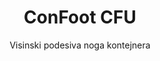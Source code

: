 ---
title: "ConFoot CFU"
subtitle: "Visinski podesiva noga kontejnera"
mainImage: "/images/products/confoot-leg-cfu-main.jpg"
gallery:
  - "/images/products/confoot-leg-cfu-1.jpg"
  - "/images/products/confoot-leg-cfu-2.jpg"
  - "/images/products/confoot-leg-cfu-3.jpg"
shortDescription: "ConFoot CFU je visinski podesiva noga kontejnera koja vam omogućuje podešavanje visine kontejnera od razine tla do 1,5 metara, bez dodatne opreme potrebne za rukovanje kontejnerom."
technicalDescription: "ConFoot CFU je izrađen od visokokvalitetnog čelika i opremljen je našim patentiranim mehanizmom zaključavanja za sigurno pričvršćivanje na kutne odljeve kontejnera. Omogućuje fleksibilnu upotrebu kontejnera u različitim okruženjima i za razne svrhe."
videoID: "HDhFIRA-oZU"
specifications:
  - name: "Težina"
    value: "46 kg kad je sastavljen (težina pojedinačnih dijelova ispod 25 kg)"
  - name: "Nosivost"
    value: "20 tona"
  - name: "Raspon podešavanja"
    value: "0–1,500 mm"
  - name: "Materijal"
    value: "Visokokvalitetni čelik"
price: "6.300 EUR"
priceVAT: "7.623 EUR"
pricingNotes: "Dostupni popusti na količinu. Kontaktirajte nas za prilagođene ponude."
buyLink: "/contact"
howToUse: |
  1. Postavite CFU ispod kuta kontejnera
  2. Aktivirajte mehanizam zaključavanja
  3. Podesite visinu po potrebi (od razine tla do preko metra)
  4. Provjerite sigurno pričvršćivanje
  5. Ponovite za sve potrebne kutove
benefits:
  - title: "Nema potrebe za dodatnom opremom"
    description: "Potpuno rukovanje kontejnerom samo pomoću CFU nogu, eliminirajući potrebu za teškom opremom"
  - title: "Podesiva visina"
    description: "Jednostavno podesite visinu kontejnera od razine tla do preko metra (0-1,500 mm)"
  - title: "Upravljiva težina"
    description: "Sastoji se od nekoliko dijelova, s težinom pojedinačnog dijela ispod 25 kg, što olakšava rukovanje"
  - title: "Svestrane primjene"
    description: "Prikladna za različite industrije, uključujući transportna poduzeća, obrambene snage, proizvodne pogone, maloprodajne lance, luke i humanitarnu pomoć"
  - title: "Fleksibilna upotreba"
    description: "Omogućuje fleksibilnu upotrebu kontejnera u različitim okruženjima i za razne svrhe"
  - title: "Poboljšani tijek rada"
    description: "Pojednostavljuje procese rukovanja kontejnerima, poboljšavajući operativnu učinkovitost"
articleContent: |
  ## Što je ConFoot CFU?

  ConFoot CFU je rješenje s visinski podesivom nogom kontejnera osmišljeno kako bi pružilo maksimalnu svestranost i fleksibilnost u rukovanju kontejnerima. Ovaj inovativni sustav omogućuje podešavanje visine kontejnera od razine tla do preko metra (0–1,500 mm), bez potrebe za dodatnom opremom za rukovanje kontejnerima. CFU model se izdvaja svojom sposobnošću rada sa standardnim transportnim kontejnerima u različitim okruženjima i za razne svrhe, čineći ga idealnim izborom za tvrtke u više industrijskih sektora.

  ## Kako funkcionira

  ConFoot CFU se direktno pričvršćuje na kutne odljeve kontejnera, pružajući stabilnu podlogu za utovar, istovar i privremeno skladištenje. Njegov podesivi dizajn osigurava fleksibilnost pri pozicioniranju kontejnera na optimalnu visinu prema vašim specifičnim potrebama. Sustav se sastoji od nekoliko dijelova, gdje težina pojedinačnog dijela iznosi manje od 25 kg, što olakšava rukovanje operatorima, dok ukupna težina noge kad je sastavljena iznosi 46 kg. Jednostavan mehanizam pričvršćivanja omogućuje brzo postavljanje i uklanjanje, značajno smanjujući vrijeme i resurse potrebne za operacije rukovanja kontejnerima.

  ## Primjene ConFoot CFU

  ### Transportna poduzeća
  ConFoot CFU se izdvaja u transportnim operacijama gdje su visinsko podešavanje i fleksibilnost ključni. Transportna poduzeća mogu koristiti CFU noge za jednostavan utovar, istovar i pozicioniranje kontejnera bez potrebe za dodatnom teškom opremom, čime se pojednostavljuju operacije i smanjuju troškovi opreme.

  ### Obrambene snage
  Za obrambene snage, CFU pruža prijenosno i svestrano rješenje za brzo postavljanje kontejnerskih objekata u različitim terenima i okruženjima. Mogućnost podešavanja visine omogućuje optimalno pozicioniranje čak i na neravnom terenu.

  ### Proizvodni pogoni
  Proizvodni pogoni imaju koristi od CFU-ove sposobnosti kreiranja fleksibilnih proizvodnih rasporeda s podesivim visinama kontejnera. Omogućavanjem preciznog pozicioniranja kontejnera tamo gdje je potrebno i na odgovarajućoj visini, sustav olakšava učinkovite proizvodne procese i upravljanje zalihama.

  ### Maloprodajni lanci
  Maloprodajne operacije mogu koristiti CFU noge za privremena ili sezonska skladišna rješenja, s mogućnošću podešavanja visine kontejnera kako bi se uskladile s utovarno-istovarnim rampama ili drugim infrastrukturnim zahtjevima.

  ### Luke
  U lukama, CFU pruža fleksibilnost pri rukovanju kontejnerima i privremenom skladištenju, što omogućuje učinkovito korištenje prostora i resursa bez oslanjanja isključivo na tešku opremu.

  ### Humanitarna pomoć
  Za operacije humanitarne pomoći, CFU nudi praktično rješenje za brzo postavljanje kontejnerskih objekata u zahtjevnim okruženjima, s mogućnošću podešavanja visine kako bi se prilagodili različitim terenima i operativnim potrebama.

  ## Prednosti ConFoot CFU

  ### Nema dodatne opreme
  CFU eliminira potrebu za dizalicama, viljuškarima ili drugom teškom opremom za rukovanje kontejnerima, smanjujući operativne troškove i oslanjanje na specijaliziranu opremu.

  ### Mogućnost podešavanja visine
  Sa rasponom podešavanja od 0–1,500 mm, CFU pruža neusporedivu fleksibilnost pri pozicioniranju kontejnera na optimalnu visinu za razne primjene i okruženja.

  ### Upravljiva težina
  Unatoč svojoj robusnoj konstrukciji i nosivosti od 20 tona, CFU je dizajniran s obzirom na jednostavnost rukovanja. Pojedinačne komponente teže manje od 25 kg, što olakšava sklapanje i pozicioniranje operatorima.

  ### Svestrane primjene
  Dizajn CFU-a čini ga prikladnim za širok spektar industrija i primjena, od logistike i proizvodnje do obrane i humanitarne pomoći.

  ### Operativna fleksibilnost
  Omogućavanjem upotrebe kontejnera u različitim okruženjima i za razne svrhe, CFU proširuje upotrebljivost standardnih transportnih kontejnera izvan tradicionalnih uloga transporta i skladištenja.

  ## Tehničke specifikacije

  - **Nosivost**: 20 tona
  - **Ukupna težina**: 46 kg kad je sastavljen
  - **Težina komponente**: Pojedinačni dijelovi ispod 25 kg
  - **Raspon podešavanja**: 0–1,500 mm
  - **Materijal**: Visokokvalitetni čelik s izdržljivom završnom obradom
  - **Kompatibilnost**: Standardni kutni elementi transportnih kontejnera

  ConFoot CFU predstavlja značajan napredak u tehnologiji rukovanja kontejnerima, nudeći rješenje koje kombinira mogućnost podešavanja visine, svestranost i operativnu jednostavnost u jednom proizvodu.
---